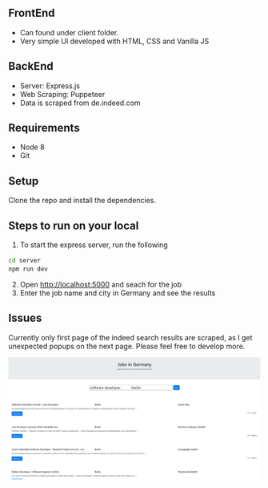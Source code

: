 ## FrontEnd
- Can found under client folder.
- Very simple UI developed with HTML, CSS and Vanilla JS 

## BackEnd

- Server: Express.js
- Web Scraping: Puppeteer 
- Data is scraped from de.indeed.com

## Requirements

* Node 8
* Git


## Setup

Clone the repo and install the dependencies.

## Steps to run on your local

1) To start the express server, run the following

```bash
cd server
npm run dev
```
2) Open [http://localhost:5000](http://localhost:3000) and seach for the job
3) Enter the job name and city in Germany and see the results



## Issues
Currently only first page of the indeed search results are scraped, as I get unexpected popups on the next page.
Please feel free to develop more.

<img src="assets/Screenshot_6.jpg"  alt="front_end" />





